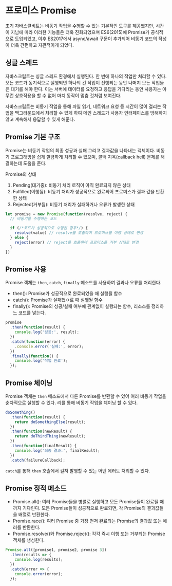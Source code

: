 
# 프로미스 Promise

초기 자바스클비트는 비동기 작업을 수행할 수 있는 기본적인 도구를 제공했지만, 시간이 지남에 따라 이러한 기능들은 더욱 진화되었으며 ES6(2015)에 Promise가 공식적으로 도입되었고, 이후 ES2017에서 async/await 구문이 추가되어 비동기 코드의 작성이 더욱 간편하고 지관적이게 되었다.

## 싱글 스레드

자바스크립트는 싱글 스레드 환경에서 실행된다. 한 번에 하나의 작업만 처리할 수 있다. 모든 코드가 동기적으로 실행되면 하나의 긴 작업이 진행되는 동안 나머지 모든 작업들은 대기를 해야 한다. 이는 서버에 데이터를 요청하고 응답을 기다리는 동안 사용자는 아무런 상호작용을 할 수 없어 마치 동작이 멈춤 것처럼 보여진다.

자바스크립트는 비동기 작업을 통해 파일 읽기, 네트워크 요청 등 시간이 많이 걸리는 작업을 백그라운드에서 처리할 수 있게 하여 메인 스레드가 사용자 인터페이스를 방해하지 않고 계속해서 응답할 수 있게 해준다.

## Promise 기본 구조

Promise는 비동기 작업의 최종 성공과 실패 그리고 결과값을 나타내는 객체이다. 비동기 프로그래밍을 쉽게 깔금하게 처리할 수 있으며, 콜백 지옥(callback hell) 문제를 해결하는데 도움을 준다.

Promise의 상태
1. Pending(대기중): 비동기 처리 로직이 아직 완료되지 않은 상태
2. Fulfilled(이행됨): 비동기 처리가 성공적으로 완료되어 프로미스가 결과 값을 반환한 상태
3. Rejected(거부됨): 비동기 처리가 실패하거나 오류가 발생한 상태

````javascript
let promise = new Promise(function(resolve, reject) {
  // 비동기를 수행하는 코드

  if (/*코드가 성공적으로 수행된 경우*/) {
    resolve(value) // resolve를 호출하여 프로미스를 이행 상태로 변경
  } else {
    reject(error) // reject를 호출하여 프로미스를 거부 상태로 변경
  }
})
````

## Promise 사용

Promise 객체는 `then`, `catch`, `finally` 메소드를 사용하여 결과나 오류를 처리한다.

- then(): Promise가 성공적으로 완료되었을 때 실행될 함수
- catch(): Promise가 실패했ㅇ르 때 실핼될 함수
- finally(): Promise의 성공/실패 여부에 관계없이 실행되는 함수, 리소스를 정리하느 코드를 넣는다.
  
````javascript
promise
  .then(function(result) {
    console.log('성공:', result);
  })
  .catch(function(error) {
    .console.error('실패:', error);
  })
  .finally(function() {
    console.log('작업 완료');
  });
````

## Promise 체이닝

Promise 객체는 `then` 메소드에서 다른 Promise를 반환할 수 있어 여러 비동기 작업을 순차적으로 실행할 수 있다. 리를 통해 비동기 작업을 체이닝 할 수 있다.

````javascript
doSomething()
  .then(function(result) {
    return doSomethingElse(result);
  })
  .then(function(newResult) {
    return doThirdThing(newResult);
  })
  .then(function(finalResult) {
    console.log('최종 결과:', finalResult);
  })
  .catch(failureCallback);
````

`catch`를 통해 `then` 호출에서 걸쳐 발행할 수 있는 어떤 에러도 처리할 수 있다.

## Promise 정적 메소드

- Promise.all(): 여러 Promise들을 병렬로 실행하고 모든 Promise들이 완료될 때까지 기다린다. 모든 Promise들이 성공적으로 완료되면, 각 Promise의 결과값들을 배열로 반환한다.
- Promise.race(): 여러 Promise 중 가장 먼저 완료되는 Promise의 결과값 또는 에러를 반환한다.
- Promise.resolve()와 Promise.reject(): 각각 즉시 이행 또는 거부되는 Promise 객체를 생성한다.

````javascript
Promise.all([promise1, promise2, promise 3])
  .then(results => {
    console.log(results);
  })
  .catch(error => {
    console.error(error);
  });
````
